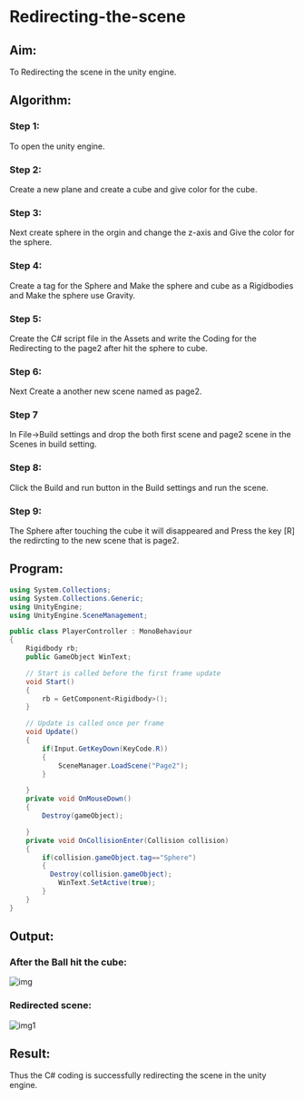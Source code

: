 # Redirecting-the-scene

## Aim:
To Redirecting the scene in the unity engine.

## Algorithm:
### Step 1:
To open the unity engine.

### Step 2:
Create a new plane and create a cube and give color for the cube.

### Step 3:
Next create sphere in the orgin and change the z-axis and Give the color for the sphere.

### Step 4:
Create a tag for the Sphere and Make the sphere and cube as a Rigidbodies and Make the sphere use Gravity.

### Step 5:
Create the C# script file in the Assets and write the Coding for the Redirecting to the page2 after hit the sphere to cube.

### Step 6:
Next Create a another new scene named as page2.

### Step 7
In File->Build settings and drop the both first scene and page2 scene in the Scenes in build setting.

### Step 8:
Click the Build and run button in the Build settings and run the scene.

### Step 9:
The Sphere after touching the cube it will disappeared and Press the key [R] the redircting to the new scene that is page2.

## Program:
```c#
using System.Collections;
using System.Collections.Generic;
using UnityEngine;
using UnityEngine.SceneManagement;

public class PlayerController : MonoBehaviour
{
    Rigidbody rb;
    public GameObject WinText;

    // Start is called before the first frame update
    void Start()
    {
        rb = GetComponent<Rigidbody>();
    }

    // Update is called once per frame
    void Update()
    {
        if(Input.GetKeyDown(KeyCode.R))
        {
            SceneManager.LoadScene("Page2");
        }

    }
    private void OnMouseDown()
    {
        Destroy(gameObject);

    }
    private void OnCollisionEnter(Collision collision)
    {
        if(collision.gameObject.tag=="Sphere")
        {
          Destroy(collision.gameObject);
            WinText.SetActive(true);
        }
    }
}
```
## Output:
### After the Ball hit the cube:

![img](https://user-images.githubusercontent.com/75413726/174635801-4676141b-2a87-441c-a072-3f0a5426eed8.jpeg)

### Redirected scene:

![img1](https://user-images.githubusercontent.com/75413726/174636016-bed54a4c-df80-4290-9d53-c9fb5091b18a.jpeg)


## Result:
Thus the C# coding is successfully redirecting the scene in the unity engine.

